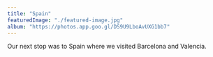 ```yaml
---
title: "Spain"
featuredImage: "./featured-image.jpg"
album: "https://photos.app.goo.gl/DS9U9LboAvUXG1bb7"
---
```

Our next stop was to Spain where we visited Barcelona and Valencia.
